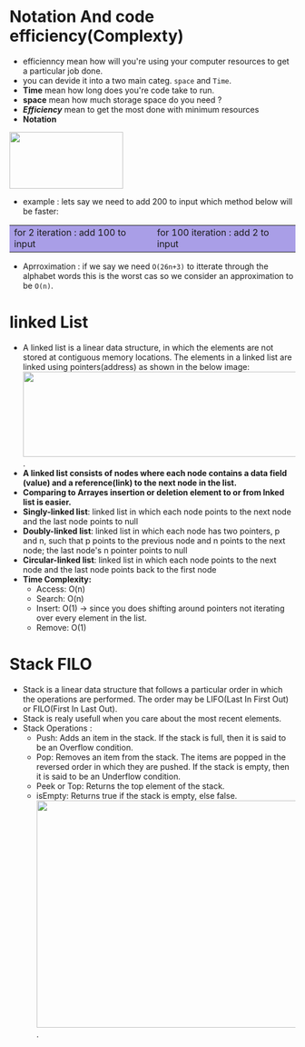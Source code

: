 # Notation And code efficiency(Complexty)
* efficienncy mean how will you're using your computer resources to get a particular job done.
* you can devide it into a two main categ. `space` and `Time`.
* **Time** mean how long does you're code take to run. 
* **space** mean how much storage space do you need ?
* ***Efficiency*** mean to get the most done with minimum resources 
* **Notation**
<img src="https://www.devopsschool.com/blog/wp-content/uploads/2021/06/Complete-Tutorial-on-big-O-big-oh-notation-740x414.png" data-canonical-src="https://gyazo.com/eb5c5741b6a9a16c692170a41a49c858.png" width="200" height="100" />

* example : lets say we need to add 200 to input which method below will be faster:
 <table>
  <tr style="background-color: #a99ee7;">
    <td>
      for 2 iteration :
        add 100 to input  
    </td>
    <td>
      for 100 iteration :
        add 2 to input  
    </td>    
  </tr>
</table> 

* Aprroximation : 
if we say we need `O(26n+3)` to itterate through the alphabet words this is the worst cas so we consider an approximation to be `O(n)`.

# linked List
* A linked list is a linear data structure, in which the elements are not stored at contiguous memory locations. The elements in a linked list are linked using    pointers(address) as shown in the below image:
 <img src="https://media.geeksforgeeks.org/wp-content/cdn-uploads/gq/2013/03/Linkedlist.png" data-canonical-src="https://gyazo.com/eb5c5741b6a9a16c692170a41a49c858.png" width="700" height="150" />.
* **A linked list consists of nodes where each node contains a data field (value) and a reference(link) to the next node in the list.**
* **Comparing to Arrayes insertion or deletion element to or from lnked list is easier.**
* **Singly-linked list**: linked list in which each node points to the next node and the last node points to null
* **Doubly-linked list**: linked list in which each node has two pointers, p and n, such that p points to the previous node and n points to the next node; the last node's n pointer points to null
* **Circular-linked list**: linked list in which each node points to the next node and the last node points back to the first node
* **Time Complexity:**
  * Access: O(n)
  * Search: O(n)
  * Insert: O(1) -> since you does shifting around pointers not iterating over every element in the list. 
  * Remove: O(1) 
  
# Stack FILO
* Stack is a linear data structure that follows a particular order in which the operations are performed. The order may be LIFO(Last In First Out) or FILO(First In Last Out).
* Stack is realy usefull when you care about the most recent elements.
* Stack Operations :
   * Push: Adds an item in the stack. If the stack is full, then it is said to be an Overflow condition.
   * Pop: Removes an item from the stack. The items are popped in the reversed order in which they are pushed. If the stack is empty, then it is said to be an          Underflow condition.
   * Peek or Top: Returns the top element of the stack.
   * isEmpty: Returns true if the stack is empty, else false.
 <img src="https://media.geeksforgeeks.org/wp-content/uploads/20210716162942/stack-660x345.png" data-canonical-src="https://gyazo.com/eb5c5741b6a9a16c692170a41a49c858.png" width="600" height="400" />.
